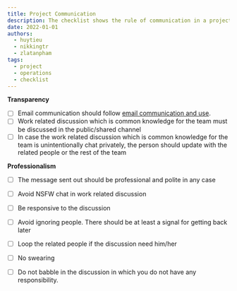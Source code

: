 ```yaml
---
title: Project Communication
description: The checklist shows the rule of communication in a project
date: 2022-01-01
authors:
  - huytieu
  - nikkingtr
  - zlatanpham
tags:
  - project
  - operations
  - checklist
---
```


**Transparency**

- [ ] Email communication should follow [email communication and use](https://www.notion.so/3703ec7baf5d438fb817175044898c7b?pvs=21).
- [ ] Work related discussion which is common knowledge for the team must be discussed in the public/shared channel
- [ ] In case the work related discussion which is common knowledge for the team is unintentionally chat privately, the person should update with the related people or the rest of the team

**Professionalism**

- [ ] The message sent out should be professional and polite in any case
- [ ] Avoid NSFW chat in work related discussion
- [ ] Be responsive to the discussion
- [ ] Avoid ignoring people. There should be at least a signal for getting back later
- [ ] Loop the related people if the discussion need him/her
- [ ] No swearing
- [ ] Do not babble in the discussion in which you do not have any responsibility.

